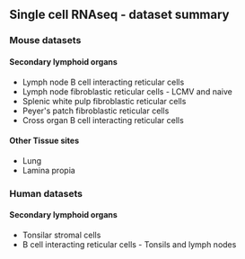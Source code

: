 ## Single cell RNAseq - dataset summary

### Mouse datasets

#### Secondary lymphoid organs
* Lymph node B cell interacting reticular cells
* Lymph node fibroblastic reticular cells - LCMV and naive
* Splenic white pulp fibroblastic reticular cells
* Peyer's patch fibroblastic reticular cells
* Cross organ B cell interacting reticular cells

#### Other Tissue sites
* Lung
* Lamina propia

### Human datasets

#### Secondary lymphoid organs
* Tonsilar stromal cells
* B cell interacting reticular cells - Tonsils and lymph nodes